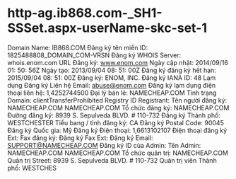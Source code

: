http-ag.ib868.com-_SH1-SSSet.aspx-userName-skc-set-1
====================================================

 Domain Name: IB868.COM Đăng ký tên miền ID: 1825488808_DOMAIN_COM-VRSN Đăng ký WHOIS Server: whois.enom.com URL Đăng ký: www.enom.com Ngày cập nhật: 2014/09/16 01: 50: 56Z Ngày tạo: 2013/09/04 08: 51: 00Z Đăng ký đăng ký hết hạn: 2015/09/04 08: 51: 00Z Đăng ký: ENOM, INC. Đăng ký IANA ID: 48 Lạm dụng Đăng ký Liên hệ Email: abuse@enom.com Đăng ký lạm dụng điện thoại liên hệ: 1,4252744500 Đại lý bán lẻ: NAMECHEAP.COM Tình trạng Domain: clientTransferProhibited Registry ID Registrant: Tên người đăng ký: NAMECHEAP.COM NAMECHEAP.COM Tổ chức đăng ký: NAMECHEAP.COM Đường đăng ký: 8939 S. Sepulveda BLVD. # 110-732 Đăng ký Thành phố: WESTCHESTER Tiểu bang / tỉnh đăng ký: CA Đăng ký Postal Code: 90045 Đăng ký Quốc gia: Mỹ Đăng ký Điện thoại: 1,6613102107 Điện thoại đăng ký Ext: Fax đăng ký: Đăng ký Fax Ext: Đăng ký Email: SUPPORT@NAMECHEAP.COM Đăng ký ID của Admin: Tên Admin: NAMECHEAP.COM NAMECHEAP.COM Tổ chức quản trị: NAMECHEAP.COM Quản trị Street: 8939 S. Sepulveda BLVD. # 110-732 Quản trị viên Thành phố: WESTCHES
